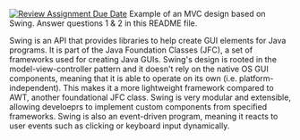 [![Review Assignment Due Date](https://classroom.github.com/assets/deadline-readme-button-22041afd0340ce965d47ae6ef1cefeee28c7c493a6346c4f15d667ab976d596c.svg)](https://classroom.github.com/a/57HVEcop)
Example of an MVC design based on Swing. Answer questions 1 & 2 in this README file.

Swing is an API that provides libraries to help create GUI elements for Java programs. It is part of the Java Foundation Classes (JFC), a set of frameworks used for creating Java GUIs. Swing's design is rooted in the model-view-controller pattern and it doesn't rely on the native OS GUI components, meaning that it is able to operate on its own (i.e. platform-independent). This makes it a more lightweight framework compared to AWT, another foundational JFC class. Swing is very modular and extensible, allowing develoeprs to implement custom components from specified frameworks. Swing is also an event-driven program, meaning it reacts to user events such as clicking or keyboard input dynamically.
